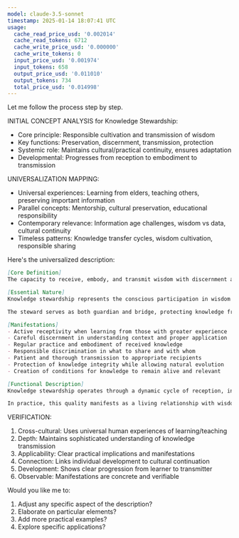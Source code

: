 ```yaml
---
model: claude-3.5-sonnet
timestamp: 2025-01-14 18:07:41 UTC
usage:
  cache_read_price_usd: '0.002014'
  cache_read_tokens: 6712
  cache_write_price_usd: '0.000000'
  cache_write_tokens: 0
  input_price_usd: '0.001974'
  input_tokens: 658
  output_price_usd: '0.011010'
  output_tokens: 734
  total_price_usd: '0.014998'
---
```


Let me follow the process step by step.

INITIAL CONCEPT ANALYSIS for Knowledge Stewardship:
- Core principle: Responsible cultivation and transmission of wisdom
- Key functions: Preservation, discernment, transmission, protection
- Systemic role: Maintains cultural/practical continuity, ensures adaptation
- Developmental: Progresses from reception to embodiment to transmission

UNIVERSALIZATION MAPPING:
- Universal experiences: Learning from elders, teaching others, preserving important information
- Parallel concepts: Mentorship, cultural preservation, educational responsibility
- Contemporary relevance: Information age challenges, wisdom vs data, cultural continuity
- Timeless patterns: Knowledge transfer cycles, wisdom cultivation, responsible sharing

Here's the universalized description:

```markdown
[Core Definition]
The capacity to receive, embody, and transmit wisdom with discernment and responsibility, ensuring that valuable knowledge survives and evolves while maintaining its integrity and proper context. This includes understanding what to preserve, how to protect it, when to share it, and how to ensure its meaningful continuation.

[Essential Nature]
Knowledge stewardship represents the conscious participation in wisdom's journey through time and human experience. It differs from mere information collection or transmission by incorporating deep responsibility for maintaining knowledge's integrity, context, and proper application. This quality combines receptivity to learning, discernment in understanding, wisdom in application, and responsibility in sharing.

The steward serves as both guardian and bridge, protecting knowledge from degradation or misuse while ensuring its vital continuation and evolution. This requires balancing preservation with adaptation, respect for tradition with openness to growth, and personal development with service to the greater whole.

[Manifestations]
- Active receptivity when learning from those with greater experience
- Careful discernment in understanding context and proper application
- Regular practice and embodiment of received knowledge
- Responsible discrimination in what to share and with whom
- Patient and thorough transmission to appropriate recipients
- Protection of knowledge integrity while allowing natural evolution
- Creation of conditions for knowledge to remain alive and relevant

[Functional Description]
Knowledge stewardship operates through a dynamic cycle of reception, integration, and transmission. The steward first develops deep receptivity and humility as a learner, gradually building understanding through practice and experience. As wisdom becomes embodied, discernment develops regarding proper context, application, and protection. Finally, the capacity to effectively transmit knowledge emerges, along with the responsibility to ensure its proper continuation.

In practice, this quality manifests as a living relationship with wisdom traditions, balancing respect for established knowledge with openness to new understanding. The steward maintains authentic transmission chains while adapting methods to current conditions, protecting essential meanings while ensuring their relevance and accessibility. This creates bridges between past and future, tradition and innovation, preservation and evolution.
```

VERIFICATION:
1. Cross-cultural: Uses universal human experiences of learning/teaching
2. Depth: Maintains sophisticated understanding of knowledge transmission
3. Applicability: Clear practical implications and manifestations
4. Connection: Links individual development to cultural continuation
5. Development: Shows clear progression from learner to transmitter
6. Observable: Manifestations are concrete and verifiable

Would you like me to:
1. Adjust any specific aspect of the description?
2. Elaborate on particular elements?
3. Add more practical examples?
4. Explore specific applications?